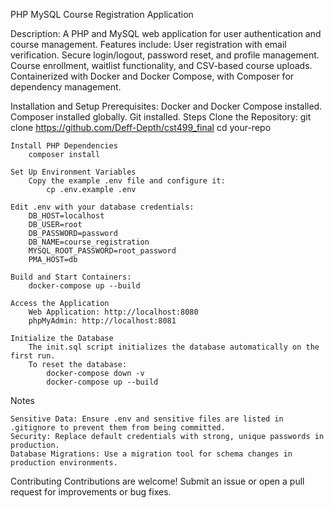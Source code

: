 PHP MySQL Course Registration Application

Description:
    A PHP and MySQL web application for user authentication and course management. 
    Features include:
        User registration with email verification.
        Secure login/logout, password reset, and profile management.
        Course enrollment, waitlist functionality, and CSV-based course uploads.
        Containerized with Docker and Docker Compose, with Composer for dependency management.

Installation and Setup
  Prerequisites:
    Docker and Docker Compose installed.
    Composer installed globally.
    Git installed.
Steps
    Clone the Repository: 
        git clone https://github.com/Deff-Depth/cst499_final
        cd your-repo

    Install PHP Dependencies
        composer install
    
    Set Up Environment Variables
        Copy the example .env file and configure it:
            cp .env.example .env

    Edit .env with your database credentials:
        DB_HOST=localhost
        DB_USER=root
        DB_PASSWORD=password
        DB_NAME=course_registration
        MYSQL_ROOT_PASSWORD=root_password
        PMA_HOST=db

    Build and Start Containers:
        docker-compose up --build
    
    Access the Application
        Web Application: http://localhost:8080
        phpMyAdmin: http://localhost:8081

    Initialize the Database
        The init.sql script initializes the database automatically on the first run.
        To reset the database:
            docker-compose down -v
            docker-compose up --build
Notes

    Sensitive Data: Ensure .env and sensitive files are listed in .gitignore to prevent them from being committed.
    Security: Replace default credentials with strong, unique passwords in production.
    Database Migrations: Use a migration tool for schema changes in production environments.

Contributing
    Contributions are welcome! Submit an issue or open a pull request for improvements or bug fixes.
